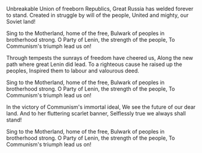 Unbreakable Union of freeborn Republics,
Great Russia has welded forever to stand.
Created in struggle by will of the people,
United and mighty, our Soviet land!

Sing to the Motherland, home of the free,
Bulwark of peoples in brotherhood strong.
O Party of Lenin, the strength of the people,
To Communism's triumph lead us on!

Through tempests the sunrays of freedom have cheered us,
Along the new path where great Lenin did lead.
To a righteous cause he raised up the peoples,
Inspired them to labour and valourous deed.

Sing to the Motherland, home of the free,
Bulwark of peoples in brotherhood strong.
O Party of Lenin, the strength of the people,
To Communism's triumph lead us on!

In the victory of Communism's immortal ideal,
We see the future of our dear land.
And to her fluttering scarlet banner,
Selflessly true we always shall stand!

Sing to the Motherland, home of the free,
Bulwark of peoples in brotherhood strong.
O Party of Lenin, the strength of the people,
To Communism's triumph lead us on!

